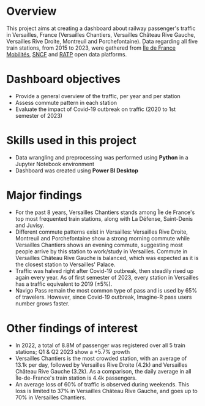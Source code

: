 <h1>Overview</h1>
This project aims at creating a dashboard about railway passenger's traffic in Versailles, France (Versailles Chantiers, Versailles Château Rive Gauche, Versailles Rive Droite, Montreuil and Porchefontaine).
Data regarding all five train stations, from 2015 to 2023, were gathered from <a href = "https://data.iledefrance-mobilites.fr/pages/home/" target="_blank">Île de France Mobilités</a>, <a href = "https://ressources.data.sncf.com/pages/accueil/" target="_blank">SNCF</a> and <a href = "https://data.ratp.fr/explore/?sort=modified" target="_blank">RATP</a> open data platforms.

<h1>Dashboard objectives</h1>
<ul>
  <li>Provide a general overview of the traffic, per year and per station</li>
  <li>Assess commute pattern in each station</li>
  <li>Evaluate the impact of Covid-19 outbreak on traffic (2020 to 1st semester of 2023)</li>
</ul>

<h1>Skills used in this project</h1>
<ul>
  <li>Data wrangling and preprocessing was performed using <b>Python</b> in a Jupyter Notebook environment</li>
  <li>Dashboard was created using <b>Power BI Desktop</b></li>
</ul>

<h1>Major findings</h1>
<ul>
  <li>For the past 8 years, Versailles Chantiers stands among Île de France's top most frequented train stations, along with La Défense, Saint-Denis and Juvisy.</li>
  <li>Different commute patterns exist in Versailles: Versailles Rive Droite, Montreuil and Porchefontaine show a strong morning commute while Versailles Chantiers shows an evening commute, suggesting most people arrive by this station to work/study in Versailles. Commute in Versailles Château Rive Gauche is balanced, which was expected as it is the closest station to Versailles' Palace.</li>
  <li>Traffic was halved right after Covid-19 outbreak, then steadily rised up again every year. As of first semester of 2023, every station in Versailles has a traffic equivalent to 2019 (±5%).</li>
  <li>Navigo Pass remain the most common type of pass and is used by 65% of travelers. However, since Covid-19 outbreak, Imagine-R pass users number grows faster.</li>
</ul>

<h1>Other findings of interest</h1>
<ul>
  <li>In 2022, a total of 8.8M of passenger was registered over all 5 train stations; Q1 & Q2 2023 show a +5.7% growth</li>
  <li>Versailles Chantiers is the most crowded station, with an average of 13.1k per day, followed by Versailles Rive Droite (4.2k) and Versailles Château Rive Gauche (3.2k). As a comparison, the daily average in all Île-de-France's train station is 4.4k passengers.</li>
  <li>An average loss of 60% of traffic is observed during weekends. This loss is limited to 37% in Versailles Château Rive Gauche, and goes up to 70% in Versailles Chantiers.</li>
</ul>
